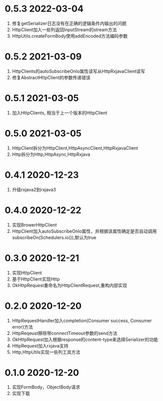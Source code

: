 # 0.5.3 2022-03-04
1. 修复getSerializer日志没有在正确的逻辑条件内输出的问题
2. HttpClient加入一些列返回InputStream的stream方法
3. HttpUtils.createFormBody使用addEncoded方法编码参数

# 0.5.2 2021-03-09
1. HttpClients的autoSubscribeOnIo属性读写从HttpRxjavaClient读写
1. 修复AbstractHttpClient的参数传递错误

# 0.5.1 2021-03-05
1. 加入HttpClients, 相当于上一个版本的HttpClient

# 0.5.0 2021-03-05
1. HttpClient拆分为HttpClient,HttpAsyncClient,HttpRxjavaClient
2. Http拆分为Http,HttpAsync,HttpRxjava

# 0.4.1 2020-12-23
1. 升级rxjava2到rxjava3

# 0.4.0 2020-12-22
1. 实现BrowerHttpClient
2. HttpClient加入autoSubscribeOnIo属性，并根据该属性确定是否自动调用subscribeOn(Schedulers.io()),默认为true

# 0.3.0 2020-12-21 
1. 实现HttpClient
2. 基于HttpClient实现Http
3. OkHttpRequest重命名为HttpClientRequest,重构内部实现

# 0.2.0 2020-12-20
1. HttpRequestHandler加入completion(Consumer<T> success, Consumer<HttpErrorResponse> error)方法
2. HttpReqeust移除带connectTimeout参数的send方法
3. OkHttpRequest加入根据response的content-type来选择Serializer的功能
4. HttpRequest加入rxjava支持
5. Http,HttpUtils实现一些列工具方法

# 0.1.0 2020-12-20
1. 实现FormBody，ObjectBody请求
2. 实现下载